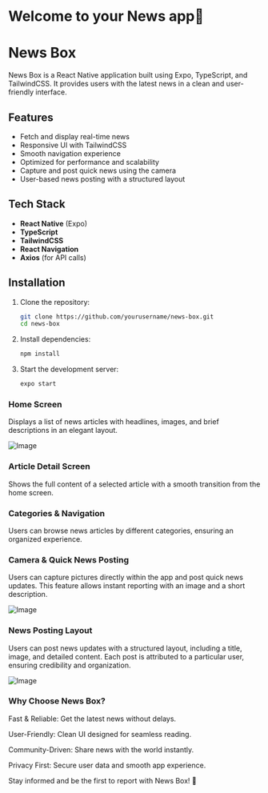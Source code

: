 # Welcome to your News app👋
# News Box

News Box is a React Native application built using Expo, TypeScript, and TailwindCSS. It provides users with the latest news in a clean and user-friendly interface.

## Features

- Fetch and display real-time news
- Responsive UI with TailwindCSS
- Smooth navigation experience
- Optimized for performance and scalability
- Capture and post quick news using the camera
- User-based news posting with a structured layout

## Tech Stack

- **React Native** (Expo)
- **TypeScript**
- **TailwindCSS**
- **React Navigation**
- **Axios** (for API calls)

## Installation

1. Clone the repository:

   ```sh
   git clone https://github.com/yourusername/news-box.git
   cd news-box
   ```

2. Install dependencies:

   ```sh
   npm install
   ```

3. Start the development server:

   ```sh
   expo start
   ```



### Home Screen
Displays a list of news articles with headlines, images, and brief descriptions in an elegant layout.

![Image](https://github.com/user-attachments/assets/cce60d04-0f9f-4ebd-9461-79af87130908)

### Article Detail Screen
Shows the full content of a selected article with a smooth transition from the home screen.

### Categories & Navigation
Users can browse news articles by different categories, ensuring an organized experience.

### Camera & Quick News Posting
Users can capture pictures directly within the app and post quick news updates. This feature allows instant reporting with an image and a short description.

![Image](https://github.com/user-attachments/assets/76290c71-c38a-442b-8808-53bbf3b18a67)

### News Posting Layout
Users can post news updates with a structured layout, including a title, image, and detailed content. Each post is attributed to a particular user, ensuring credibility and organization.

![Image](https://github.com/user-attachments/assets/299c9a18-7826-4252-b44e-64b71d66cc37)

### Why Choose News Box?

Fast & Reliable: Get the latest news without delays.

User-Friendly: Clean UI designed for seamless reading.

Community-Driven: Share news with the world instantly.

Privacy First: Secure user data and smooth app experience.

Stay informed and be the first to report with News Box! 🚀



